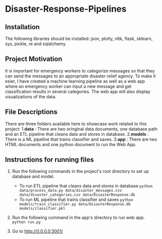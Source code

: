 # Disaster-Response-Pipelines

## Installation
The following libraries should be installed:
json, plotly, nltk, flask, sklearn, sys, pickle, re and sqlalchemy.

## Project Motivation
It is important for emergency workers to categorize messages so that they can send the messages to an appropriate disaster relief agency. To make it esier, I have created a machine learning pipeline as well as a web app where an emergency worker can input a new message and get classification results in several categories. The web app will also display visualizations of the data.

## File Descriptions
There are three folders available here to showcase work related to this project:
1.**data** : There are two oringinal data documents, one database path and an ETL pipeline that cleans data and stores in database.
2.**models** : There is a ML pipeline that trains classifier and saves.
3.**app** : There are two HTML documents and one python document to run the Web App.

## Instructions for running files
1. Run the following commands in the project's root directory to set up database and model.

    - To run ETL pipeline that cleans data and stores in database
        `python data/process_data.py data/disaster_messages.csv data/disaster_categories.csv data/DisasterResponse.db`
    - To run ML pipeline that trains classifier and saves
        `python models/train_classifier.py data/DisasterResponse.db models/classifier.pkl`

2. Run the following command in the app's directory to run web app.
    `python run.py`

3. Go to http://0.0.0.0:3001/
